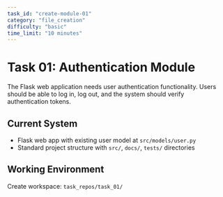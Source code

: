 ```yaml
---
task_id: "create-module-01"
category: "file_creation" 
difficulty: "basic"
time_limit: "10 minutes"
---
```


# Task 01: Authentication Module

The Flask web application needs user authentication functionality. Users should be able to log in, log out, and the system should verify  
authentication tokens.

## Current System

- Flask web app with existing user model at `src/models/user.py`
- Standard project structure with `src/`, `docs/`, `tests/` directories

## Working Environment

Create workspace: `task_repos/task_01/`
